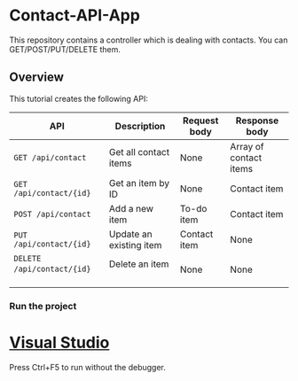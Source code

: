 # Contact-API-App
This repository contains a controller which is dealing with contacts. You can GET/POST/PUT/DELETE them.

## Overview

This tutorial creates the following API:

|API | Description | Request body | Response body |
|--- | ---- | ---- | ---- |
|`GET /api/contact` | Get all contact items | None | Array of contact items|
|`GET /api/contact/{id}` | Get an item by ID | None | Contact item|
|`POST /api/contact` | Add a new item | To-do item | Contact item |
|`PUT /api/contact/{id}` | Update an existing item &nbsp; | Contact item | None |
|`DELETE /api/contact/{id}` &nbsp; &nbsp; | Delete an item &nbsp; &nbsp; | None | None|


### Run the project

# [Visual Studio](#tab/visual-studio)

Press Ctrl+F5 to run without the debugger.
